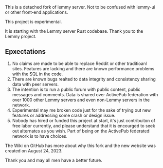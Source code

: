 This is a detached fork of lemmy server. Not to be confused with lemmy-ui or other front-end applications.

This project is experimental.

It is starting with the Lemmy server Rust codebase. Thank you to the Lemmy project.

## Epxectations

1. No claims are made to be able to replace Reddit or other traditioanl sites. Features are lacking and there are known performance problems with the SQL in the code.
2. There are known bugs realted to data integrity and consistency sharing data with peer servers.
3. The intention is to run a public forum with public content, public messages and comments. Data is shared over ActivePub federation with over 1000 other Lemmy servers and even non-Lemmy servers in the network.
4. Experimental may me broken code just for the sake of trying out new features or addressing some crash or design issue.
5. Nobody has hired or funded this project at start, it's just contribuiton of free labor currently, and please understand that it is encourged to seek out alternates as you wish. Part of being on the ActivePub federated network is to have choices.

The Wiki on GitHub has more about why this fork and the new website was created on August 24, 2023.

Thank you and may all men have a better future.
